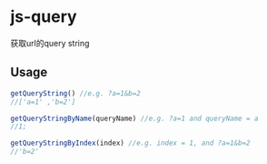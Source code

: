 # js-query
获取url的query string

## Usage
```javascript
getQueryString() //e.g. ?a=1&b=2
//['a=1' ,'b=2']
```

```javascript
getQueryStringByName(queryName) //e.g. ?a=1 and queryName = a
//1;
```

```javascript
getQueryStringByIndex(index) //e.g. index = 1, and ?a=1&b=2 
//'b=2'
```

